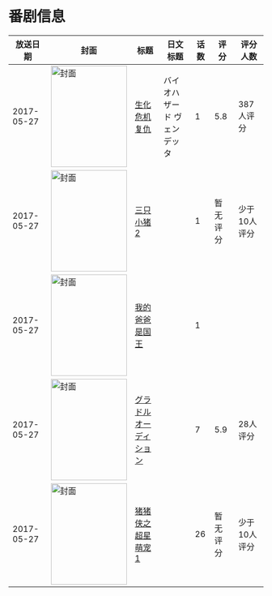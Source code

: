 # 番剧信息

|放送日期|封面|标题|日文标题|话数|评分|评分人数|
|---|---|---|---|---|---|---|
|2017-05-27|<img src="//lain.bgm.tv/pic/cover/c/5f/9a/148729_eEr76.jpg" alt="封面" style="width:150px;height:200px;object-fit:cover;">|[生化危机 复仇](https://bangumi.tv/subject/148729)|バイオハザード ヴェンデッタ|1|5.8|387人评分|
|2017-05-27|<img src="//lain.bgm.tv/pic/cover/c/15/36/218241_EbVb8.jpg" alt="封面" style="width:150px;height:200px;object-fit:cover;">|[三只小猪2](https://bangumi.tv/subject/218241)||1|暂无评分|少于10人评分|
|2017-05-27|<img src="//lain.bgm.tv/pic/cover/c/7f/49/218246_86zg8.jpg" alt="封面" style="width:150px;height:200px;object-fit:cover;">|[我的爸爸是国王](https://bangumi.tv/subject/218246)||1|||
|2017-05-27|<img src="/img/no_icon_subject.png" alt="封面" style="width:150px;height:200px;object-fit:cover;">|[グラドルオーディション](https://bangumi.tv/subject/280799)||7|5.9|28人评分|
|2017-05-27|<img src="//lain.bgm.tv/pic/cover/c/1e/f2/384732_0wX90.jpg" alt="封面" style="width:150px;height:200px;object-fit:cover;">|[猪猪侠之超星萌宠 1](https://bangumi.tv/subject/384732)||26|暂无评分|少于10人评分|
